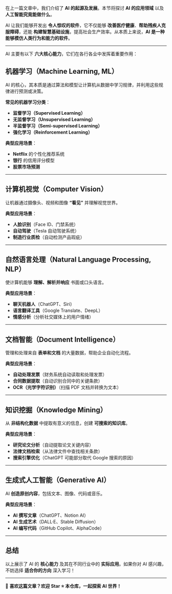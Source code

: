 
在上一篇文章中，我们介绍了 **AI 的起源及发展**。本节将探讨 **AI 的应用领域** 以及 **人工智能究竟能做什么**。

AI 让我们能够开发出 **令人惊叹的软件**，它不仅能够 **改善医疗健康**、**帮助残疾人克服障碍**，还能 **构建智慧基础设施**，提高社会生产效率。从本质上来说，**AI 是一种能够模仿人类行为和能力的软件**。

---

AI 主要有以下 **六大核心能力**，它们在各行各业中发挥着重要作用：

## 机器学习（Machine Learning, ML）  
AI 的核心，其本质是通过算法和模型让计算机从数据中学习规律，并利用这些规律进行预测或决策。

**常见的机器学习分类**：
- **监督学习（Supervised Learning）**
- **无监督学习（Unsupervised Learning）**
- **半监督学习（Semi-supervised Learning）**
- **强化学习（Reinforcement Learning）**

**典型应用场景**：
- **Netflix** 的个性化推荐系统
- **银行** 的信用评分模型
- **股票市场预测**

---

## 计算机视觉（Computer Vision）  
让机器通过摄像头、视频和图像 **“看见”** 并理解视觉世界。

**典型应用场景**：
- **人脸识别**（Face ID、门禁系统）
- **自动驾驶**（Tesla 自动驾驶系统）
- **制造行业质检**（自动检测产品瑕疵）

---

## 自然语言处理（Natural Language Processing, NLP）  
使计算机能够 **理解、解析并响应** 书面或口头语言。

**典型应用场景**：
- **聊天机器人**（ChatGPT、Siri）
- **语言翻译工具**（Google Translate、DeepL）
- **情感分析**（分析社交媒体上的用户情绪）

---

## 文档智能（Document Intelligence）  
管理和处理来自 **表单和文档** 的大量数据，帮助企业自动化流程。

**典型应用场景**：
- **自动处理发票**（财务系统自动读取和处理发票）
- **合同数据提取**（自动识别合同中的关键条款）
- **OCR（光学字符识别）**（扫描 PDF 文档并转换为文本）

---

## 知识挖掘（Knowledge Mining）  
从 **非结构化数据** 中提取有意义的信息，创建 **可搜索的知识库**。

**典型应用场景**：
- **研究论文分析**（自动提取论文关键内容）
- **法律文档检索**（从法律文件中查找相关条款）
- **搜索引擎优化**（ChatGPT 可能部分取代 Google 搜索的原因）

---

## 生成式人工智能（Generative AI）  
AI **创造原创内容**，包括文本、图像、代码或音乐。

**典型应用场景**：
- **AI 撰写文章**（ChatGPT、Notion AI）
- **AI 生成艺术**（DALL·E、Stable Diffusion）
- **AI 编写代码**（GitHub Copilot、AlphaCode）

---

## 总结

以上展示了 AI 的 **核心能力** 及其在不同行业中的 **实际应用**。如果你对 AI 感兴趣，不妨选择 **适合你的方向** 深入学习！

---

📢 **喜欢这篇文章？欢迎 Star ⭐ 本仓库，一起探索 AI 世界！**

